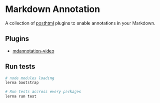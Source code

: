 Markdown Annotation
======

A collection of [posthtml](https://github.com/posthtml/posthtml) plugins to enable annotations in your Markdown.

Plugins
------

 * [mdannotation-video](https://github.com/tzi/mdannotation/tree/master/packages/mdannotation-video#readme)
 
 
Run tests
------

```sh
# node modules loading
lerna bootstrap

# Run tests accross every packages
lerna run test
```